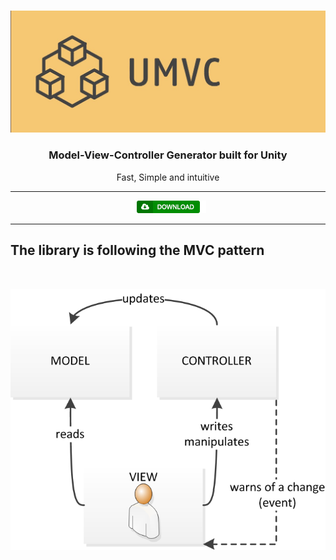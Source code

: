 <br />

<p align="center">
     <img src="/Docs/logo_transparent.jpg" alt="UMVC">
</p>

<h3 align="center" style="text-align:center;">
	Model-View-Controller Generator built for Unity
</h3>
<p align="center">
	Fast, Simple and intuitive
</p>

<hr>
<p align="center">	
	<a href="">
		<img src="/Docs/BtnDownload.png" alt="Download">
	</a>
</p>
<hr>


## The library is following the MVC pattern

<br />
<p align="center">	
	<img src="/Docs/MVC_Pattern.png" alt="Download">
</p>
